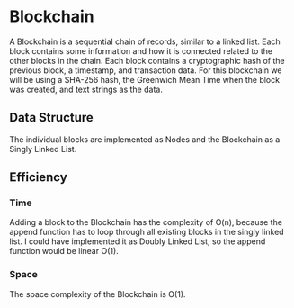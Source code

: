 # Blockchain
A Blockchain is a sequential chain of records, similar to a linked list. 
Each block contains some information and how it is connected related to the other blocks in the chain. 
Each block contains a cryptographic hash of the previous block, a timestamp, and transaction data. 
For this blockchain we will be using a SHA-256 hash, the Greenwich Mean Time when the block was created, 
and text strings as the data.

## Data Structure
The individual blocks are implemented as Nodes and the Blockchain as a Singly Linked List.

## Efficiency
### Time
Adding a block to the Blockchain has the complexity of O(n), because the append function has to loop through all 
existing blocks in the singly linked list. I could have implemented it as Doubly Linked List, so the append function
would be linear O(1).

### Space
The space complexity of the Blockchain is O(1).

